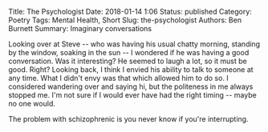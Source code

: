 Title: The Psychologist
Date: 2018-01-14 1:06
Status: published
Category: Poetry
Tags: Mental Health, Short
Slug: the-psychologist
Authors: Ben Burnett
Summary: Imaginary conversations

Looking over at Steve -- who was having his usual chatty morning,
standing by the window, soaking in the sun -- I wondered if he was
having a good conversation. Was it interesting? He seemed to laugh a
lot, so it must be good. Right? Looking back, I think I envied his
ability to talk to someone at any time. What I didn't envy was that
which allowed him to do so. I considered wandering over and saying hi,
but the politeness in me always stopped me. I'm not sure if I would
ever have had the right timing -- maybe no one would.

The problem with schizophrenic is you never know if you're
interrupting.
